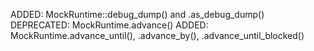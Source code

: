 ADDED: MockRuntime::debug_dump() and .as_debug_dump()
DEPRECATED: MockRuntime.advance() 
ADDED: MockRuntime.advance_until(), .advance_by(), .advance_until_blocked()
